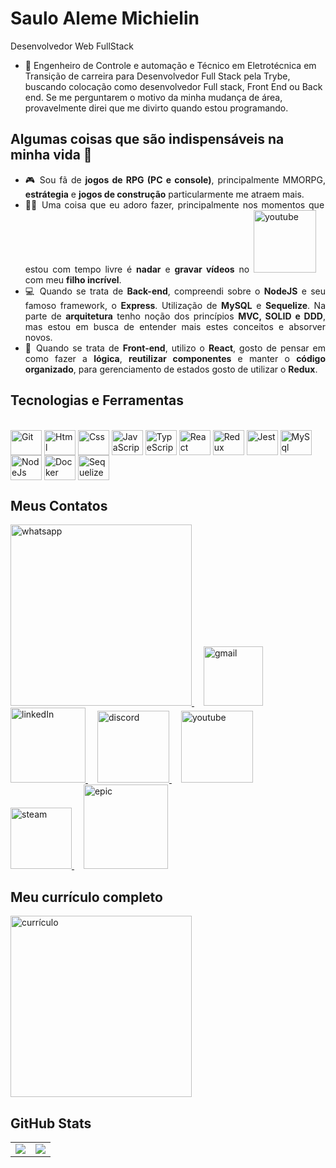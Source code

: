 <h1>Saulo Aleme Michielin</h1>
<p>Desenvolvedor Web FullStack</p>

- 🔭 Engenheiro de Controle e automação e Técnico em Eletrotécnica em Transição de carreira para Desenvolvedor Full Stack pela Trybe, buscando colocação como desenvolvedor Full stack, Front End ou Back end. Se me perguntarem o motivo da minha mudança de área, provavelmente direi que me divirto quando estou programando. 

## Algumas coisas que são indispensáveis na minha vida 🤔

<ul align="justify">
  <li>🎮 Sou fã de <strong>jogos de RPG (PC e console)</strong>, principalmente MMORPG, <strong>estrátegia</strong> e <strong>jogos de construção</strong> particularmente me atraem mais.</li>
  <li>🏊‍♀️ Uma coisa que eu adoro fazer, principalmente nos momentos que estou com tempo livre é <strong>nadar</strong> e <strong>gravar vídeos</strong> no <a style="margin-right: 15px;" href="https://www.youtube.com/c/warfighters/" target="_blank">
    <img width="100px" alt="youtube" src="https://img.shields.io/badge/YouTube-FF0000?style=for-the-badge&logo=youtube&logoColor=white" />
  </a> com meu <strong>filho incrível</strong>.</li>  
  <li>💻 Quando se trata de <strong>Back-end</strong>, compreendi sobre o <strong>NodeJS</strong> e seu famoso framework, o <strong>Express</strong>. Utilização de <strong>MySQL</strong> e <strong>Sequelize</strong>. Na parte de <strong>arquitetura</strong> tenho noção dos princípios <strong>MVC, SOLID e DDD</strong>, mas estou em busca de entender mais estes conceitos e absorver novos.</li>
  <li>📱 Quando se trata de <strong>Front-end</strong>, utilizo o <strong>React</strong>, gosto de pensar em como fazer a <strong>lógica</strong>, <strong>reutilizar componentes</strong> e manter o <strong>código organizado</strong>, para gerenciamento de estados gosto de utilizar o <strong>Redux</strong>.</li>
</ul>

## Tecnologias e Ferramentas
<div style="display: inline_block"><br>
  <img align="center" alt="Git" height="40" width="50" src="https://cdn.jsdelivr.net/gh/devicons/devicon/icons/git/git-original.svg">
  <img align="center" alt="Html" height="40" width="50" src="https://cdn.jsdelivr.net/gh/devicons/devicon/icons/html5/html5-plain-wordmark.svg">
  <img align="center" alt="Css" height="40" width="50" src="https://cdn.jsdelivr.net/gh/devicons/devicon/icons/css3/css3-plain-wordmark.svg">
  <img align="center" alt="JavaScript" height="40" width="50" src="https://cdn.jsdelivr.net/gh/devicons/devicon/icons/javascript/javascript-original.svg">
  <img align="center" alt="TypeScript" height="40" width="50" src="https://cdn.jsdelivr.net/gh/devicons/devicon/icons/typescript/typescript-original.svg">
  <img align="center" alt="React" height="40" width="50" src="https://cdn.jsdelivr.net/gh/devicons/devicon/icons/react/react-original-wordmark.svg">
  <img align="center" alt="Redux" height="40" width="50" src="https://cdn.jsdelivr.net/gh/devicons/devicon/icons/redux/redux-original.svg">
  <img align="center" alt="Jest" height="40" width="50" src="https://cdn.jsdelivr.net/gh/devicons/devicon/icons/jest/jest-plain.svg">
  <img align="center" alt="MySql" height="40" width="50" src="https://cdn.jsdelivr.net/gh/devicons/devicon/icons/mysql/mysql-original-wordmark.svg">
  <img align="center" alt="NodeJs" height="40" width="50" src="https://cdn.jsdelivr.net/gh/devicons/devicon/icons/nodejs/nodejs-original.svg">
  <img align="center" alt="Docker" height="40" width="50" src="https://cdn.jsdelivr.net/gh/devicons/devicon/icons/docker/docker-plain-wordmark.svg">
  <img align="center" alt="Sequelize" height="40" width="50" src="https://cdn.jsdelivr.net/gh/devicons/devicon/icons/sequelize/sequelize-plain-wordmark.svg">
</div>

## Meus Contatos
  <a style="margin-right: 15px;" href="(31)99515-6428" target="_blank">
    <img width="290px" alt="whatsapp" src="https://img.shields.io/badge/WHATSAPP-(31)99515--6428-brightgreen?style=plastic" />
  </a>
  <a style="margin-right: 15px;" href="mailto:saulomichielin@gmail.com" target="_blank">
    <img width="95px" alt="gmail" src="https://img.shields.io/badge/Gmail-D14836?style=for-the-badge&logo=gmail&logoColor=white" />
  </a>
  <a style="margin-right: 15px;" href="https://www.linkedin.com/in/saulo-michielin-dev/" target="_blank">
    <img width="120px" alt="linkedIn" src="https://img.shields.io/badge/LinkedIn-0077B5?style=for-the-badge&logo=linkedin&logoColor=white" />
  </a>
  <a style="margin-right: 15px;" href="https://www.discord.com/channels/Saulo9439" target="_blank">
    <img width="115px" alt="discord" src="https://img.shields.io/badge/Discord-5865F2?style=for-the-badge&logo=discord&logoColor=white" />
  </a>
  <a style="margin-right: 15px;" href="https://www.youtube.com/c/warfighters/" target="_blank">
    <img width="115px" alt="youtube" src="https://img.shields.io/badge/YouTube-FF0000?style=for-the-badge&logo=youtube&logoColor=white" />
  </a>
  <a style="margin-right: 15px;" href="https://steamcommunity.com/id/Lucky_skyier/" target="_blank">
    <img width="98px" alt="steam" src="https://img.shields.io/badge/Steam-000000?style=for-the-badge&logo=steam&logoColor=white" />
  </a>
  <a style="margin-right: 15px;" href="https://store.epicgames.com/pt-BR/u/8c85b46cd09f404cbd31ca774a7a8d44" target="_blank">
    <img width="135px" alt="epic" src="https://img.shields.io/badge/Epic%20Games-313131?style=for-the-badge&logo=Epic%20Games&logoColor=white" />
  </a>

## Meu currículo completo
<a style="center: 40px;" href="./CV Saulo FullStack Web Developer.docx" target="_blank">
    <img width="290px" alt="currículo" src="https://img.shields.io/badge/ACESSE%20AQUI-MEU%20CURR%C3%8DCULO-brightgreen?style=plastic" />
  </a>

## GitHub Stats
<table>
<tr><td>
<a href="https://github.com/saulomichielin/github-readme-stats" rel="noopener noreferrer" target="_blank">
    <img align="center" src="https://github-readme-stats.vercel.app/api?username=saulomichielin&show_icons=true&theme=blue-green" />
  </a>
</td><td>
  <a href="https://github.com/saulomichielin/github-readme-stats" rel="noopener noreferrer" target="_blank" target="_blank">
    <img align="center" style=plastic&logo=appveyor src="https://github-readme-stats.vercel.app/api/top-langs/?username=saulomichielin&layout=compact&theme=blue-green" />
  </a>
